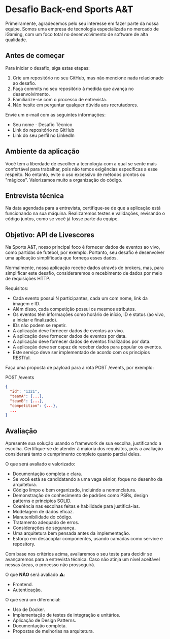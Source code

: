 # Desafio Back-end Sports A&T

Primeiramente, agradecemos pelo seu interesse em fazer parte da nossa equipe. Somos uma empresa de tecnologia especializada no mercado de iGaming, com um foco total no desenvolvimento de software de alta qualidade.

## Antes de começar

Para iniciar o desafio, siga estas etapas:

1. Crie um repositório no seu GitHub, mas não mencione nada relacionado ao desafio.
2. Faça commits no seu repositório à medida que avança no desenvolvimento.
3. Familiarize-se com o processo de entrevista.
4. Não hesite em perguntar qualquer dúvida aos recrutadores.

Envie um e-mail com as seguintes informações:

- Seu nome - Desafio Técnico
- Link do repositório no GitHub
- Link do seu perfil no LinkedIn

## Ambiente da aplicação

Você tem a liberdade de escolher a tecnologia com a qual se sente mais confortável para trabalhar, pois não temos exigências específicas a esse respeito. No entanto, evite o uso excessivo de métodos prontos ou "mágicos". Valorizamos muito a organização do código.

## Entrevista técnica

Na data agendada para a entrevista, certifique-se de que a aplicação está funcionando na sua máquina. Realizaremos testes e validações, revisando o código juntos, como se você já fosse parte da equipe.

## Objetivo: API de Livescores

Na Sports A&T, nosso principal foco é fornecer dados de eventos ao vivo, como partidas de futebol, por exemplo. Portanto, seu desafio é desenvolver uma aplicação simplificada que forneça esses dados.

Normalmente, nossa aplicação recebe dados através de brokers, mas, para simplificar este desafio, consideraremos o recebimento de dados por meio de requisições HTTP.

Requisitos:

- Cada evento possui N participantes, cada um com nome, link da imagem e ID.
- Além disso, cada competição possui os mesmos atributos.
- Os eventos têm informações como horário de início, ID e status (ao vivo, a iniciar e finalizado).
- IDs não podem se repetir.
- A aplicação deve fornecer dados de eventos ao vivo.
- A aplicação deve fornecer dados de eventos por data.
- A aplicação deve fornecer dados de eventos finalizados por data.
- A aplicação deve ser capaz de receber dados para popular os eventos.
- Este serviço deve ser implementado de acordo com os princípios RESTful.

Faça uma proposta de payload para a rota POST /events, por exemplo:

POST /events
```json
{
  "id": "1321",
  "teamA": {...},
  "teamB": {...},
  "competition": {...},
  ...
}
```

## Avaliação

Apresente sua solução usando o framework de sua escolha, justificando a escolha. Certifique-se de atender à maioria dos requisitos, pois a avaliação considerará tanto o cumprimento completo quanto parcial deles.

O que será avaliado e valorizado:

- Documentação completa e clara.
- Se você está se candidatando a uma vaga sênior, foque no desenho da arquitetura.
- Código limpo e bem organizado, incluindo a nomenclatura.
- Demonstração de conhecimento de padrões como PSRs, design patterns e princípios SOLID.
- Coerência nas escolhas feitas e habilidade para justificá-las.
- Modelagem de dados eficaz.
- Manutenibilidade do código.
- Tratamento adequado de erros.
- Considerações de segurança.
- Uma arquitetura bem pensada antes da implementação.
- Esforço em desacoplar componentes, usando camadas como service e repository.

Com base nos critérios acima, avaliaremos o seu teste para decidir se avançaremos para a entrevista técnica. Caso não atinja um nível aceitável nessas áreas, o processo não prosseguirá.

O que **NÃO** será avaliado ⚠️:

- Frontend.
- Autenticação.

O que será um diferencial:

- Uso de Docker.
- Implementação de testes de integração e unitários.
- Aplicação de Design Patterns.
- Documentação completa.
- Propostas de melhorias na arquitetura.
